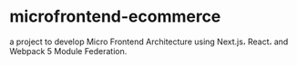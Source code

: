 # microfrontend-ecommerce
a project to develop Micro Frontend Architecture using Next.js، React، and Webpack 5 Module Federation.

